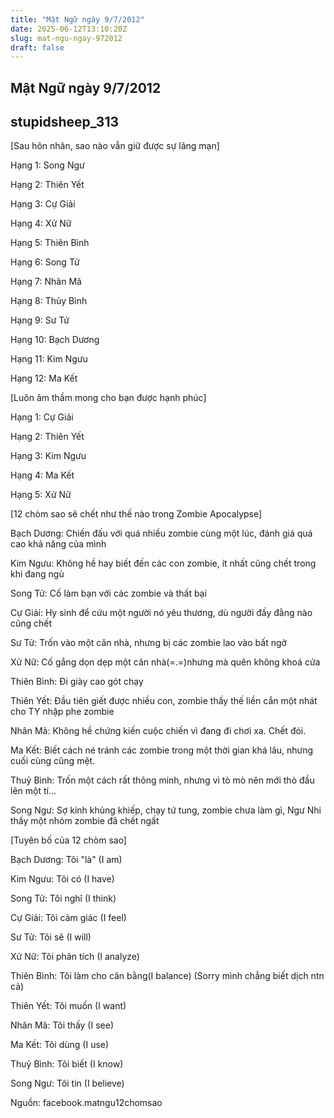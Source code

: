 ```yaml
---
title: "Mật Ngữ ngày 9/7/2012"
date: 2025-06-12T13:10:20Z
slug: mat-ngu-ngay-972012
draft: false
---
```


## Mật Ngữ ngày 9/7/2012

## stupidsheep_313

[Sau hôn nhân, sao nào vẫn giữ được sự lãng mạn]

Hạng 1: Song Ngư

Hạng 2: Thiên Yết

 Hạng 3: Cự Giải

Hạng 4: Xử Nữ

Hạng 5: Thiên Bình

Hạng 6: Song Tử

Hạng 7: Nhân Mã

Hạng 8: Thủy Bình

Hạng 9: Sư Tử

Hạng 10: Bạch Dương

Hạng 11: Kim Ngưu

Hạng 12: Ma Kết

[Luôn âm thầm mong cho bạn được hạnh phúc]

Hạng 1: Cự Giải

Hạng 2: Thiên Yết

 Hạng 3: Kim Ngưu

Hạng 4: Ma Kết

Hạng 5: Xử Nữ

[12 chòm sao sẽ chết như thế nào trong Zombie Apocalypse]

Bạch Dương: Chiến đấu với quá nhiều zombie cùng một lúc, đánh giá quá cao khả năng của mình

Kim Ngưu: Không hề hay biết đến các con zombie, ít nhất cũng chết trong khi đang ngủ

 Song Tử: Cố làm bạn với các zombie và thất bại

Cự Giải: Hy sinh để cứu một người nó yêu thương, dù người đấy đằng nào cũng chết

Sư Tử: Trốn vào một căn nhà, nhưng bị các zombie lao vào bất ngờ

Xử Nữ: Cố gắng dọn dẹp một căn nhà(=.=)nhưng mà quên không khoá cửa

Thiên Bình: Đi giày cao gót chạy

Thiên Yết: Đầu tiên giết được nhiều con, zombie thấy thế liền cắn một nhát cho TY nhập phe zombie

Nhân Mã: Không hề chứng kiến cuộc chiến vì đang đi chơi xa. Chết đói.

Ma Kết: Biết cách né tránh các zombie trong một thời gian khá lâu, nhưng cuối cùng cũng mệt.

Thuỷ Bình: Trốn một cách rất thông minh, nhưng vì tò mò nên mới thò đầu lên một tí...

Song Ngư: Sợ kinh khủng khiếp, chạy tứ tung, zombie chưa làm gì, Ngư Nhi thấy một nhóm zombie đã chết ngất

[Tuyên bố của 12 chòm sao]

Bạch Dương: Tôi "là" (I am)

Kim Ngưu: Tôi có (I have)

 Song Tử: Tôi nghĩ (I think)

Cự Giải: Tôi cảm giác (I feel)

Sư Tử: Tôi sẽ (I will)

Xử Nữ: Tôi phân tích (I analyze)

Thiên Bình: Tôi làm cho cân bằng(I balance) (Sorry mình chẳng biết dịch ntn cả)

Thiên Yết: Tôi muốn (I want)

Nhân Mã: Tôi thấy (I see)

Ma Kết: Tôi dùng (I use)

Thuỷ Bình: Tôi biết (I know)

Song Ngư: Tôi tin (I believe)
 
Nguồn: facebook.matngu12chomsao